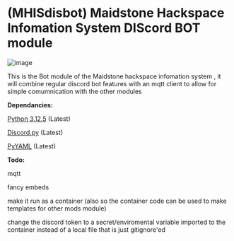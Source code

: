 # (MHISdisbot) Maidstone Hackspace Infomation System DIScord BOT module
![image](https://github.com/user-attachments/assets/ddddfc99-50ec-4f26-9985-b95485383bda)

This is the Bot module of the Maidstone hackspace infomation system , it will combine regular discord bot features with an mqtt client to allow for simple comumnication with the other modules 
 

**Dependancies:**

[Python 3.12.5](https://www.python.org/downloads/release/python-3125/) (Latest)

[Discord.py](https://pypi.org/project/discord.py/) (Latest)

[PyYAML](https://pypi.org/project/PyYAML/) (Latest)

**Todo:**

mqtt 

fancy embeds

make it run as a container (also so the container code can be used to make templates for other mods module)

change the discord token to a secret/enviromental variable imported to the container instead of a local file that is just gitignore'ed
